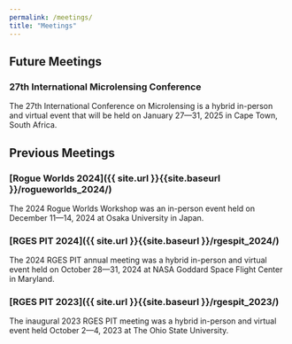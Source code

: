 ```yaml
---
permalink: /meetings/
title: "Meetings"
---
```


## Future Meetings

### 27th International Microlensing Conference
The 27th International Conference on Microlensing is a hybrid in-person and virtual event that will be 
held on January 27&mdash;31, 2025 in Cape Town, South Africa.

## Previous Meetings

### [Rogue Worlds 2024]({{ site.url }}{{site.baseurl }}/rogueworlds_2024/)
The 2024 Rogue Worlds Workshop was an in-person event held on December 11&mdash;14, 2024 at Osaka University in Japan.

### [RGES PIT 2024]({{ site.url }}{{site.baseurl }}/rgespit_2024/)
The 2024 RGES PIT annual meeting was a hybrid in-person and virtual event held on October 28&mdash;31, 2024 at NASA Goddard Space Flight Center in Maryland.

### [RGES PIT 2023]({{ site.url }}{{site.baseurl }}/rgespit_2023/)
The inaugural 2023 RGES PIT meeting was a hybrid in-person and virtual event held October 2&mdash;4, 2023 at The Ohio State University.


<!--
Presentations and other content from the meeting are located at the shared [Google Drive](https://drive.google.com/drive/folders/19jXQoS-MlrB9ngSH88xYNPZsWGuRdr1R?usp=sharing){:target="_blank"}.

Presentations and other content from the meeting are located at the shared [Google Drive](https://drive.google.com/drive/folders/1Tvqta1kzw8RnbPNhmaGhxU883Rkz_Irh?usp=sharing){:target="_blank"}.



-->